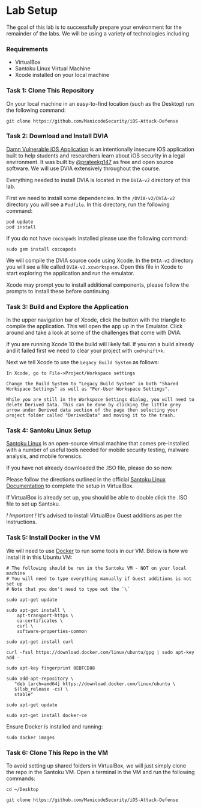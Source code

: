# Lab Setup

The goal of this lab is to successfully prepare your environment for the remainder of the labs. We will be using a variety of technologies including 

### Requirements
- VirtualBox
- Santoku Linux Virtual Machine
- Xcode installed on your local machine

### Task 1: Clone This Repository
On your local machine in an easy-to-find location (such as the Desktop) run the following command:
```
git clone https://github.com/ManicodeSecurity/iOS-Attack-Defense
```

### Task 2: Download and Install DVIA 
[Damn Vulnerable iOS Application](http://damnvulnerableiosapp.com/) is an intentionally insecure iOS application built to help students and researchers learn about iOS security in a legal environment. It was built by [@prateekg147](http://twitter.com/prateekg147) as free and open source software. We will use DVIA extensively throughout the course. 

Everything needed to install DVIA is located in the `DVIA-v2` directory of this lab. 

First we need to install some dependencies. In the `/DVIA-v2/DVIA-v2` directory you will see a `Podfile`. In this directory, run the following command:

```
pod update
pod install
```

If you do not have `cocoapods` installed please use the following command:
```
sudo gem install cocoapods
```

We will compile the DVIA source code using Xcode. In the `DVIA-v2` directory you will see a file called `DVIA-v2.xcworkspace`. Open this file in Xcode to start exploring the application and run the emulator.

Xcode may prompt you to install additional components, please follow the prompts to install these before continuing. 

### Task 3: Build and Explore the Application 

In the upper navigation bar of Xcode, click the button with the triangle to compile the application. This will open the app up in the Emulator. Click around and take a look at some of the challenges that come with DVIA.

If you are running Xcode 10 the build will likely fail. If you ran a build already and it failed first we need to clear your project with `cmd+shift+k`.

Next we tell Xcode to use the `Legacy Build System` as follows:

```
In Xcode, go to File->Project/Workspace settings

Change the Build System to "Legacy Build System" in both "Shared Workspace Settings" as well as "Per-User Workspace Settings".

While you are still in the Workspace Settings dialog, you will need to delete Derived Data. This can be done by clicking the little grey arrow under Derived data section of the page then selecting your project folder called "DerivedData" and moving it to the trash.
```

### Task 4: Santoku Linux Setup
[Santoku Linux](https://santoku-linux.com/) is an open-source virtual machine that comes pre-installed with a number of useful tools needed for mobile security testing, malware analysis, and mobile forensics. 

If you have not already downloaded the .ISO file, please do so now. 

Please follow the directions outlined in the official [Santoku Linux Documentation](https://santoku-linux.com/howto/installing-santoku/installing-santoku-in-a-virtual-machine/) to complete the setup in VirtualBox.

If VirtualBox is already set up, you should be able to double click the .ISO file to set up Santoku.

*! Important !* It's advised to install VirtualBox Guest additions as per the instructions.

### Task 5: Install Docker in the VM
We will need to use [Docker](https://www.docker.com/) to run some tools in our VM. Below is how we install it in this Ubuntu VM:


```
# The following should be run in the Santoku VM - NOT on your local machine
# You will need to type everything manually if Guest additions is not set up
# Note that you don't need to type out the `\`

sudo apt-get update

sudo apt-get install \
    apt-transport-https \
    ca-certificates \
    curl \
    software-properties-common

sudo apt-get install curl

curl -fssl https://download.docker.com/linux/ubuntu/gpg | sudo apt-key add -

sudo apt-key fingerprint 0EBFCD88

sudo add-apt-repository \
   "deb [arch=amd64] https://download.docker.com/linux/ubuntu \
   $(lsb_release -cs) \
   stable"

sudo apt-get update

sudo apt-get install docker-ce
```

Ensure Docker is installed and running:
```
sudo docker images
```

### Task 6: Clone This Repo in the VM

To avoid setting up shared folders in VirtualBox, we will just simply clone the repo in the Santoku VM. Open a terminal in the VM and run the following commands:

```
cd ~/Desktop

git clone https://github.com/ManicodeSecurity/iOS-Attack-Defense
```


